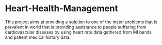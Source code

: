 # Heart-Health-Management
This project aims at providing a solution to one of the major problems that is prevalent in world that is providing assistance to people suffering from cardiovascular diseases by using heart rate data gathered from MI bands and patient medical history data.

